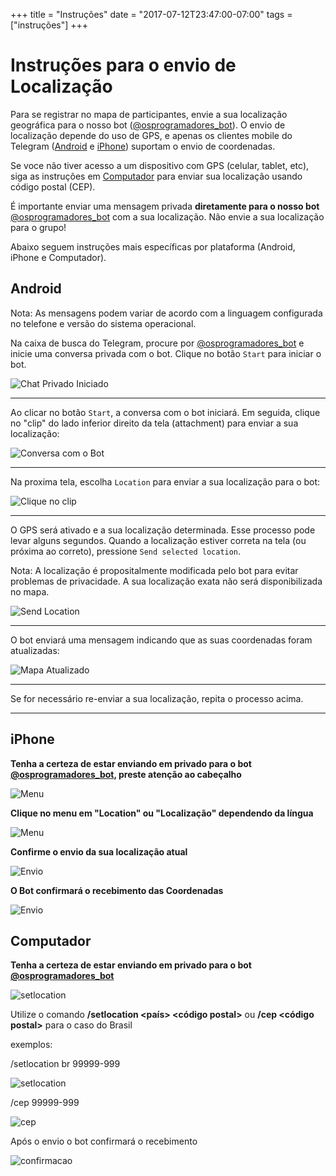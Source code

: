 +++
title = "Instruções"
date = "2017-07-12T23:47:00-07:00"
tags = ["instruções"]
+++

# Instruções para o envio de Localização

Para se registrar no mapa de participantes, envie a sua localização geográfica
para o nosso bot ([@osprogramadores_bot](https://t.me/osprogramadores_bot)).  O
envio de localização depende do uso de GPS, e apenas os clientes mobile do
Telegram ([Android](#android) e [iPhone](#iphone)) suportam o envio de coordenadas.

Se voce não tiver acesso a um dispositivo com GPS (celular, tablet, etc), siga as instruções em 
[Computador](#computador) para enviar sua localização usando código postal (CEP).

É importante enviar uma mensagem privada **diretamente para o nosso bot**
[@osprogramadores_bot](https://t.me/osprogramadores_bot) com a sua localização.
Não envie a sua localização para o grupo!

Abaixo seguem instruções mais específicas por plataforma (Android, iPhone e Computador).

## Android

Nota: As mensagens podem variar de acordo com a linguagem configurada no
telefone e versão do sistema operacional.

Na caixa de busca do Telegram, procure por
[@osprogramadores_bot](https://t.me/osprogramadores_bot) e inicie uma conversa
privada com o bot. Clique no botão `Start` para iniciar o bot.

![Chat Privado Iniciado](/img/instrucoes/android-01.jpg)

---

Ao clicar no botão `Start`, a conversa com o bot iniciará. Em seguida, clique
no "clip" do lado inferior direito da tela (attachment) para enviar a sua
localização:

![Conversa com o Bot](/img/instrucoes/android-02.jpg)

---

Na proxima tela, escolha `Location` para enviar a sua localização para o bot:

![Clique no clip](/img/instrucoes/android-03.jpg)

---

O GPS será ativado e a sua localização determinada. Esse processo pode levar alguns segundos.
Quando a localização estiver correta na tela (ou próxima ao correto), pressione `Send selected location`.

Nota: A localização é propositalmente modificada pelo bot para evitar problemas de privacidade.
A sua localização exata não será disponibilizada no mapa.

![Send Location](/img/instrucoes/android-04.jpg)

---

O bot enviará uma mensagem indicando que as suas coordenadas foram atualizadas:

![Mapa Atualizado](/img/instrucoes/android-05.jpg)

---

Se for necessário re-enviar a sua localização, repita o processo acima.

---


## iPhone

**Tenha a certeza de estar enviando em privado para o bot [@osprogramadores_bot](https://t.me/osprogramadores_bot), preste atenção ao cabeçalho**

![Menu](/img/instrucoes/iPhone1.jpg)


**Clique no menu em "Location" ou "Localização" dependendo da língua**


![Menu](/img/instrucoes/iPhone3.jpg)


**Confirme o envio da sua localização atual**

![Envio](/img/instrucoes/iPhone2.jpg)


**O Bot confirmará o recebimento das Coordenadas**

![Envio](/img/instrucoes/iPhone4.jpg)

## Computador

**Tenha a certeza de estar enviando em privado para o bot [@osprogramadores_bot](https://t.me/osprogramadores_bot)**

![setlocation](/img/instrucoes/pc1.jpg)

Utilize o comando **/setlocation <país> <código postal>** ou **/cep <código postal>** para o caso do Brasil

  exemplos:

 /setlocation br 99999-999

![setlocation](/img/instrucoes/pc2.jpg)

 /cep 99999-999

![cep](/img/instrucoes/pc3.jpg)

 Após o envio o bot confirmará o recebimento

![confirmacao](/img/instrucoes/pc4.jpg)


